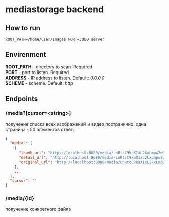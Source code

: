 # mediastorage backend  

## How to run

```ROOT_PATH=/home/user/Images PORT=3000 server```

## Envirenment

**ROOT_PATH** - directory to scan. Required  
**PORT** - port to listen. Required  
**ADDRESS** - IP address to listen. Default: *0.0.0.0*  
**SCHEME** - scheme. Default: *http*  

## Endpoints
### __/media?[cursor=\<string>]__

получение списка всех изображений и видео постранично. одна страница - 50 элементов
ответ:  

```JSON
{
  "media": [
    {
      "thumb_url": "http://localhost:8080/media/LnRtcC9kaXIxL2kxLmpwZw",
      "detail_url": "http://localhost:8080/media/LnRtcC9kaXIxL2kxLmpwZw",
      "original_url": "http://localhost:8080/media/LnRtcC9kaXIxL2kxLmpwZw"
    },
    ...
  ],
  "cursor": ""
}
```

### __/media/{id}__

получение конкретного файла
